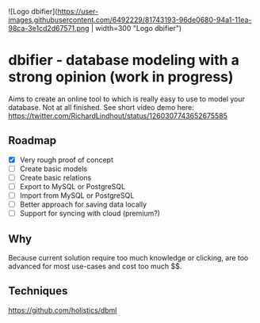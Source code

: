 ![Logo dbifier](https://user-images.githubusercontent.com/6492229/81743193-96de0680-94a1-11ea-98ca-3e1cd2d67571.png  | width=300 "Logo dbifier")


# dbifier - database modeling with a strong opinion (work in progress)
Aims to create an online tool to which is really easy to use to model your database. Not at all finished.
See short video demo here: https://twitter.com/RichardLindhout/status/1260307743652675585

## Roadmap
- [x] Very rough proof of concept
- [ ] Create basic models
- [ ] Create basic relations
- [ ] Export to MySQL or PostgreSQL
- [ ] Import from MySQL or PostgreSQL
- [ ] Better approach for saving data locally
- [ ] Support for syncing with cloud (premium?)

## Why
Because current solution require too much knowledge or clicking, are too advanced for most use-cases and cost too much $$.

## Techniques
https://github.com/holistics/dbml   
